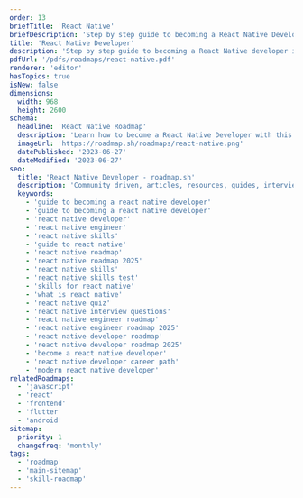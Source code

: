 ```yaml
---
order: 13
briefTitle: 'React Native'
briefDescription: 'Step by step guide to becoming a React Native Developer in 2025'
title: 'React Native Developer'
description: 'Step by step guide to becoming a React Native developer in 2025'
pdfUrl: '/pdfs/roadmaps/react-native.pdf'
renderer: 'editor'
hasTopics: true
isNew: false
dimensions:
  width: 968
  height: 2600
schema:
  headline: 'React Native Roadmap'
  description: 'Learn how to become a React Native Developer with this interactive step by step guide in 2025. We also have resources and short descriptions attached to the roadmap items so you can get everything you want to learn in one place.'
  imageUrl: 'https://roadmap.sh/roadmaps/react-native.png'
  datePublished: '2023-06-27'
  dateModified: '2023-06-27'
seo:
  title: 'React Native Developer - roadmap.sh'
  description: 'Community driven, articles, resources, guides, interview questions, quizzes for react native development. Learn to become a modern React Native developer by following the steps, skills, resources and guides listed in this roadmap.'
  keywords:
    - 'guide to becoming a react native developer'
    - 'guide to becoming a react native developer'
    - 'react native developer'
    - 'react native engineer'
    - 'react native skills'
    - 'guide to react native'
    - 'react native roadmap'
    - 'react native roadmap 2025'
    - 'react native skills'
    - 'react native skills test'
    - 'skills for react native'
    - 'what is react native'
    - 'react native quiz'
    - 'react native interview questions'
    - 'react native engineer roadmap'
    - 'react native engineer roadmap 2025'
    - 'react native developer roadmap'
    - 'react native developer roadmap 2025'
    - 'become a react native developer'
    - 'react native developer career path'
    - 'modern react native developer'
relatedRoadmaps:
  - 'javascript'
  - 'react'
  - 'frontend'
  - 'flutter'
  - 'android'
sitemap:
  priority: 1
  changefreq: 'monthly'
tags:
  - 'roadmap'
  - 'main-sitemap'
  - 'skill-roadmap'
---
```

